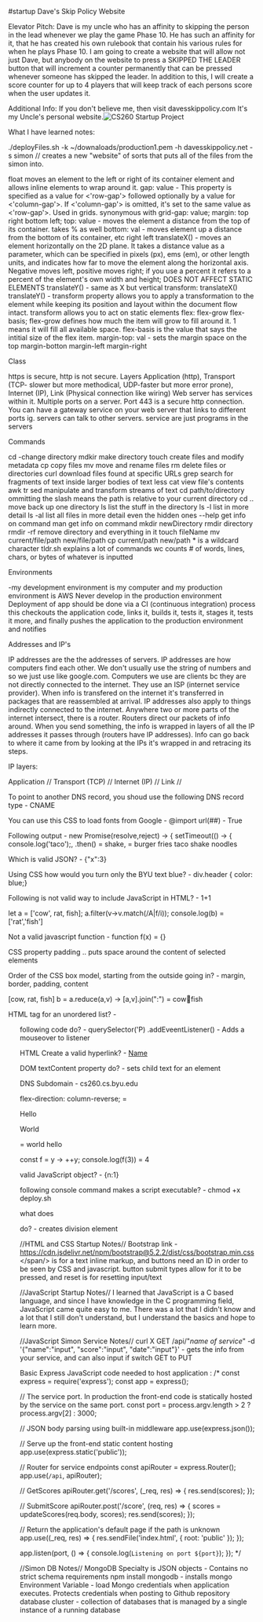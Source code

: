 #startup Dave's Skip Policy Website


Elevator Pitch:
Dave is my uncle who has an affinity to skipping the person in the lead whenever we play the game Phase 10. He has such an affinity for it, that he has created his own rulebook that contain his various rules for when he plays Phase 10. I am going to create a website that will allow not just Dave, but anybody on the website to press a SKIPPED THE LEADER button that will increment a counter permanently that can be pressed whenever someone has skipped the leader. In addition to this, I will create a score counter for up to 4 players that will keep track of each persons score when the user updates it.

Additional Info:
If you don't believe me, then visit davesskippolicy.com
It's my Uncle's personal website.![CS260 Startup Project](https://user-images.githubusercontent.com/122325330/215030090-06cd3a37-c3fd-49af-abe1-f10797269c37.png)

What I have learned notes:

./deployFiles.sh -k ~/downaloads/production1.pem -h davesskippolicy.net -s simon // creates a new "website" of sorts that puts all of the files from the simon into.

float moves an element to the left or right of its container element and allows inline elements to wrap around it.
gap: value - This property is specified as a value for <'row-gap'> followed optionally by a value for <'column-gap'>. If <'column-gap'> is omitted, it's set to the same value as <'row-gap'>. Used in grids. synonymous with grid-gap: value;
margin: top right bottom left;
top: value - moves the element a distance from the top of its container. takes % as well
bottom: val - moves element up a distance from the bottom of its container, etc
right
left
translateX() - moves an element horizontally on the 2D plane. It takes a distance value as a parameter, which can be specified in pixels (px), ems (em), or other length units, and indicates how far to move the element along the horizontal axis. Negative moves left, positive moves right; if you use a percent it refers to a percent of the element's own width and height; DOES NOT AFFECT STATIC ELEMENTS
translateY() - same as X but vertical
transform: translateX() translateY() - transform property allows you to apply a transformation to the element while keeping its position and layout within the document flow intact. transform allows you to act on static elements
flex: flex-grow flex-basis; flex-grow defines how much the item will grow to fill around it. 1 means it will fill all available space. flex-basis is the value that says the intitial size of the flex item. margin-top: val - sets the margin space on the top margin-botton margin-left margin-right

Class

https is secure, http is not secure.
Layers Application (http), Transport (TCP- slower but more methodical, UDP-faster but more error prone), Internet (IP), Link (Physical connection like wiring)
Web server has services within it.
Multiple ports on a server. Port 443 is a secure http connection. You can have a gateway service on your web server that links to different ports ig.
servers can talk to other servers. service are just programs in the servers

Commands

cd -change directory mdkir make directory touch create files and modify metadata cp copy files mv move and rename files rm delete files or directories curl download files found at specific URLs grep search for fragments of text inside larger bodies of text less cat view file's contents awk tr sed manipulate and transform streams of text cd path/to/directory ommitting the slash means the path is relative to your current directory cd .. move back up one directory ls list the stuff in the directory ls -l list in more detail ls -al list all files in more detail even the hidden ones --help get info on command man get info on command mkdir newDirectory rmdir directory rmdir -rf remove directory and everything in it touch fileName mv current/file/path new/file/path cp current/path new/path * is a wildcard character tldr.sh explains a lot of commands wc counts # of words, lines, chars, or bytes of whatever is inputted

Environments

-my development environment is my computer and my production environment is AWS
Never develop in the production environment
Deployment of app should be done via a CI (continuous integration) process
this checkouts the application code, links it, builds it, tests it, stages it, tests it more, and finally pushes the application to the production environment and notifies

Addresses and IP's

IP addresses are the the addresses of servers. IP addresses are how computers find each other. We don't usually use the string of numbers and so we just use like google.com. Computers we use are clients bc they are not directly connected to the internet. They use an ISP (internet service provider). When info is transfered on the internet it's transferred in packages that are reassembled at arrival. IP addresses also apply to things indirectly connected to the internet. Anywhere two or more parts of the internet intersect, there is a router. Routers direct our packets of info around. When you send something, the info is wrapped in layers of all the IP addresses it passes through (routers have IP addresses). Info can go back to where it came from by looking at the IPs it's wrapped in and retracing its steps.

IP layers:

Application // Transport (TCP) // Internet (IP) // Link // 

To point to another DNS record, you shoud use the following DNS record type - CNAME

You can use this CSS to load fonts from Google - @import url(##) - True

Following output - new Promise(resolve,reject) -> { setTimeout(() -> { console.log('taco');, .then() = shake, = burger fries taco shake noodles

Which is valid JSON? - {"x":3}

Using CSS how would you turn only the BYU text blue? - div.header { color: blue;}

Following is not valid way to include JavaScript in HTML? - <javascript>1+1</javascript>

let a = ['cow', rat, fish]; a.filter(v->v.match(/A|f/i)); console.log(b) = ['rat','fish']

Not a valid javascript function - function f(x) = {}

CSS property padding .. puts space around the content of selected elements

Order of the CSS box model, starting from the outside going in? - margin, border, padding, content

[cow, rat, fish] b = a.reduce(a,v) -> [a,v].join(":") = cow:rat:fish

HTML tag for an unordered list? - <ul>

following code do? - querySelector('P) .addEveentListener() - Adds a mouseover to listener

HTML Create a valid hyperlink? - <a href="https:...">Name</a>

DOM textContent property do? - sets child text for an element

DNS Subdomain - cs260.cs.byu.edu

flex-direction: column-reverse; = <p>Hello</p><p>World</p> = world hello

const f = y -> ++y; console.log(f(3)) = 4

valid JavaScript object? - {n:1}

following console command makes a script executable? - chmod +x deploy.sh

what does <div> do? - creates division element
  
  //HTML and CSS Startup Notes// 
  Bootstrap link - https://cdn.jsdelivr.net/npm/bootstrap@5.2.2/dist/css/bootstrap.min.css
  </span/> is for a text inline markup, and buttons need an ID in order to be seen by CSS and javascript.
  button submit types allow for it to be pressed, and reset is for resetting input/text
  
 //JavaScript Startup Notes//
  I learned that JavaScript is a C based language, and since I have knowledge in the C programming field, JavaScript came quite easy to me. There was a lot that I didn't know and a lot that I still don't understand, but I understand the basics and hope to learn more.
  
 //JavaScript Simon Service Notes// 
  curl X GET /api/"*name of service*" -d '{"name":"input", "score":"input", "date":"input"}' - gets the info from your service, and can also input if switch GET to PUT
  
  
  Basic Express JavaScript code needed to host application :
/*
const express = require('express');
const app = express();

// The service port. In production the front-end code is statically hosted by the service on the same port.
const port = process.argv.length > 2 ? process.argv[2] : 3000;

// JSON body parsing using built-in middleware
app.use(express.json());

// Serve up the front-end static content hosting
app.use(express.static('public'));

// Router for service endpoints
const apiRouter = express.Router();
app.use(`/api`, apiRouter);

// GetScores
apiRouter.get('/scores', (_req, res) => {
  res.send(scores);
});

// SubmitScore
apiRouter.post('/score', (req, res) => {
  scores = updateScores(req.body, scores);
  res.send(scores);
});

// Return the application's default page if the path is unknown
app.use((_req, res) => {
  res.sendFile('index.html', { root: 'public' });
});

app.listen(port, () => {
  console.log(`Listening on port ${port}`);
});
*/

//Simon DB Notes// 
  MongoDB Specialty is JSON objects - Contains no strict schema requirements
  npm install mongodb - installs mongo
  Environment Variable - load Mongo credentials when application executes. Protects credentials when posting to Github repository
  database cluster - collection of databases that is managed by a single instance of a running database
  

  
  

